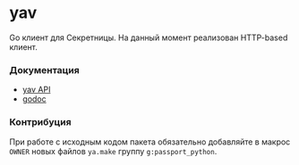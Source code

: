 # yav

Go клиент для Секретницы. На данный момент реализован HTTP-based клиент.

### Документация

- [yav API](https://vault-api.passport.yandex.net/docs/ "yav API")
- [godoc](https://godoc.yandex-team.ru/pkg/a.yandex-team.ru/library/go/yandex/yav "godoc")

### Контрибуция

При работе с исходным кодом пакета обязательно добавляйте в макрос `OWNER` новых файлов `ya.make` группу `g:passport_python`.
